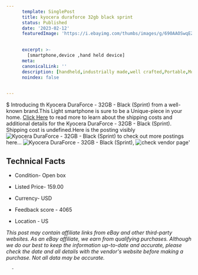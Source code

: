 ```yaml
---
      template: SinglePost
      title: kyocera duraforce 32gb black sprint 
      status: Published
      date: '2023-02-12'
      featuredImage: 'https://i.ebayimg.com/thumbs/images/g/690AAOSwqEZjj51F/s-l225.jpg'
       

      excerpt: >-
        [smartphone,device ,hand held device]
      meta:
      canonicalLink: ''
      description: [handheld,industrially made,well crafted,Portable,Mobile,Compact,Convenient,Lightweight,Maneuverable,Man-portable,Miniature,Carriable,Hand-held,Light,Holdable,Transportable,Mobile device,Pocket-sized,On-the-go,Wireless,Cordless,Compact size,Convenient size, smartphone,device ,hand held device]
      noindex: false
      

---
```

$
      Introducing th Kyocera DuraForce - 32GB - Black (Sprint) from a well-known brand.This Light smartphone is sure to be a Unique-piece in your home. [Click Here](https://www.ebay.com/itm/134355398266?hash=item1f4834ae7a%3Ag%3A690AAOSwqEZjj51F&mkevt=1&mkcid=1&mkrid=711-53200-19255-0&campid=%253CePNCampaignId%253E&customid=%253CreferenceId%253E&toolid=10049) to read more to learn about the shipping costs and additional details for the Kyocera DuraForce - 32GB - Black (Sprint). Shipping cost is undefined.Here is the posting visibly ![Kyocera DuraForce - 32GB - Black (Sprint)](https://i.ebayimg.com/thumbs/images/g/690AAOSwqEZjj51F/s-l225.jpg) to check out more postings here... ![Kyocera DuraForce - 32GB - Black (Sprint)](https://i.ebayimg.com/images/g/690AAOSwqEZjj51F/s-l1600.jpg), ![check vendor page](https://origin-galleryplus.ebayimg.com/ws/web/134355398266_2_0_1/225x225.jpg,https://origin-galleryplus.ebayimg.com/ws/web/134355398266_3_0_1/225x225.jpg,https://origin-galleryplus.ebayimg.com/ws/web/134355398266_4_0_1/225x225.jpg,https://origin-galleryplus.ebayimg.com/ws/web/134355398266_5_0_1/225x225.jpg,https://origin-galleryplus.ebayimg.com/ws/web/134355398266_6_0_1/225x225.jpg,https://origin-galleryplus.ebayimg.com/ws/web/134355398266_7_0_1/225x225.jpg,https://origin-galleryplus.ebayimg.com/ws/web/134355398266_8_0_1/225x225.jpg)'

      

 ## Technical Facts 



     
      

 - Condition- Open box 


      

 - Listed Price- 159.00 


      

 - Currency- USD 


      

 - Feedback score - 4065 


      

 - Location - US 


      
      

 *_This post may contain affiliate links from eBay and other third-party websites. As an eBay affiliate, we earn from qualifying purchases. Although we do our best to keep the information up-to-date and accurate, please check the date and all details with the vendor's website before making a purchase. Not all data may be accurate._*




      -
